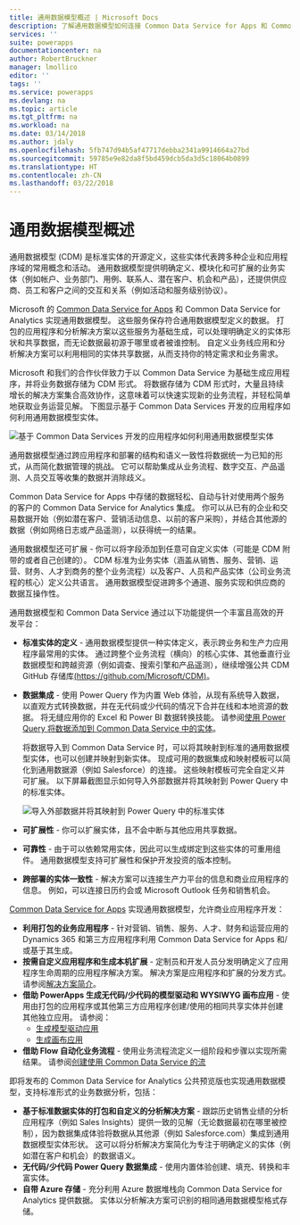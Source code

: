 ```yaml
---
title: 通用数据模型概述 | Microsoft Docs
description: 了解通用数据模型如何连接 Common Data Service for Apps 和 Common Data Service for Analytics。
services: ''
suite: powerapps
documentationcenter: na
author: RobertBruckner
manager: lmollico
editor: ''
tags: ''
ms.service: powerapps
ms.devlang: na
ms.topic: article
ms.tgt_pltfrm: na
ms.workload: na
ms.date: 03/14/2018
ms.author: jdaly
ms.openlocfilehash: 5fb747d94b5af47717debba2341a9914664a27bd
ms.sourcegitcommit: 59785e9e82da8f5bd459dcb5da3d5c18064b0899
ms.translationtype: HT
ms.contentlocale: zh-CN
ms.lasthandoff: 03/22/2018
---
```

# <a name="common-data-model-overview"></a>通用数据模型概述

通用数据模型 (CDM) 是标准实体的开源定义，这些实体代表跨多种企业和应用程序域的常用概念和活动。 通用数据模型提供明确定义、模块化和可扩展的业务实体（例如帐户、业务部门、用例、联系人、潜在客户、机会和产品），还提供供应商、员工和客户之间的交互和关系（例如活动和服务级别协议）。 

Microsoft 的 [Common Data Service for Apps](../maker/common-data-service/data-platform-intro.md) 和 Common Data Service for Analytics <!-- TODO add link when available  --> 实现通用数据模型。 这些服务保存符合通用数据模型定义的数据。 打包的应用程序和分析解决方案以这些服务为基础生成，可以处理明确定义的实体形状和共享数据，而无论数据最初源于哪里或者被谁控制。 自定义业务线应用和分析解决方案可以利用相同的实体共享数据，从而支持你的特定需求和业务需求。 

Microsoft 和我们的合作伙伴致力于以 Common Data Service 为基础生成应用程序，并将业务数据存储为 CDM 形式。 将数据存储为 CDM 形式时，大量且持续增长的解决方案集合高效协作，这意味着可以快速实现新的业务流程，并轻松简单地获取业务运营见解。 下图显示基于 Common Data Services 开发的应用程序如何利用通用数据模型实体。

![基于 Common Data Services 开发的应用程序如何利用通用数据模型实体](media/cdm-overview.png)

通用数据模型通过跨应用程序和部署的结构和语义一致性将数据统一为已知的形式，从而简化数据管理的挑战。 它可以帮助集成从业务流程、数字交互、产品遥测、人员交互等收集的数据并消除歧义。 

Common Data Service for Apps 中存储的数据轻松、自动与针对使用两个服务的客户的 Common Data Service for Analytics 集成。 你可以从已有的企业和交易数据开始（例如潜在客户、营销活动信息、以前的客户采购），并结合其他源的数据（例如网络日志或产品遥测），以获得统一的结果。

通用数据模型还可扩展 - 你可以将字段添加到任意可自定义实体（可能是 CDM 附带的或者自己创建的）。 CDM 标准为业务实体（涵盖从销售、服务、营销、运营、财务、人才到商务的整个业务流程）以及客户、人员和产品实体（公司业务流程的核心）定义公共语言。 通用数据模型促进跨多个通道、服务实现和供应商的数据互操作性。

通用数据模型和 Common Data Service 通过以下功能提供一个丰富且高效的开发平台：

- **标准实体的定义** - 通用数据模型提供一种实体定义，表示跨业务和生产力应用程序最常用的实体。 通过跨整个业务流程（横向）的核心实体、其他垂直行业数据模型和跨越资源（例如调查、搜索引擎和产品遥测），继续增强公共 CDM GitHub 存储库[(https://github.com/Microsoft/CDM)](https://github.com/Microsoft/CDM)。
- **数据集成** - 使用 Power Query 作为内置 Web 体验，从现有系统导入数据，以直观方式转换数据，并在无代码或少代码的情况下合并在线和本地资源的数据。 将无缝应用你的 Excel 和 Power BI 数据转换技能。 请参阅[使用 Power Query 将数据添加到 Common Data Service 中的实体](../maker/common-data-service/data-platform-cds-newentity-pq.md)。
    
    将数据导入到 Common Data Service 时，可以将其映射到标准的通用数据模型实体，也可以创建并映射到新实体。 现成可用的数据集成和映射模板可以简化到通用数据源（例如 Salesforce）的连接。 这些映射模板可完全自定义并可扩展。 以下屏幕截图显示如何导入外部数据并将其映射到 Power Query 中的标准实体。 
    
    ![导入外部数据并将其映射到 Power Query 中的标准实体 ](media/cdm-mapping-entities.png)<br />

- **可扩展性** - 你可以扩展实体，且不会中断与其他应用共享数据。
- **可靠性** - 由于可以依赖常用实体，因此可以生成绑定到这些实体的可重用组件。 通用数据模型支持可扩展性和保护开发投资的版本控制。
- **跨部署的实体一致性** - 解决方案可以连接生产力平台的信息和商业应用程序的信息。 例如，可以连接日历约会或 Microsoft Outlook 任务和销售机会。 

[Common Data Service for Apps](../maker/common-data-service/data-platform-intro.md) 实现通用数据模型，允许商业应用程序开发：

- **利用打包的业务应用程序** - 针对营销、销售、服务、人才、财务和运营应用的 Dynamics 365 和第三方应用程序利用 Common Data Service for Apps 和/或基于其生成。
- **按需自定义应用程序和生成本机扩展** - 定制员和开发人员分发明确定义了应用程序生命周期的应用程序解决方案。 解决方案是应用程序和扩展的分发方式。 请参阅[解决方案简介](../developer/common-data-service/introduction-solutions.md)。
- **借助 PowerApps 生成无代码/少代码的模型驱动和 WYSIWYG 画布应用** - 使用由打包的应用程序或其他第三方应用程序创建/使用的相同共享实体并创建其他独立应用。 请参阅： 
    - [生成模型驱动应用](../maker/model-driven-apps/model-driven-app-overview.md)
    - [生成画布应用](../maker/canvas-apps/getting-started.md) 
- **借助 Flow 自动化业务流程** - 使用业务流程流定义一组阶段和步骤以实现所需结果。 请参阅[创建使用 Common Data Service 的流](/flow/common-data-model-intro)
 
即将发布的 Common Data Service for Analytics<!-- TODO add link when available  --> 公共预览版也实现通用数据模型，支持标准形式的业务数据分析，包括：

- **基于标准数据实体的打包和自定义的分析解决方案** - 跟踪历史销售业绩的分析应用程序（例如 Sales Insights）提供一致的见解（无论数据最初在哪里被控制），因为数据集成体验将数据从其他源（例如 Salesforce.com）集成到通用数据模型实体形状。 这可以将分析解决方案简化为专注于明确定义的实体（例如潜在客户和机会）的数据语义。
- **无代码/少代码 Power Query 数据集成** - 使用内置体验创建、填充、转换和丰富实体。 
- **自带 Azure 存储** - 充分利用 Azure 数据堆栈向 Common Data Service for Analytics 提供数据。 实体以分析解决方案可识别的相同通用数据模型格式存储。

